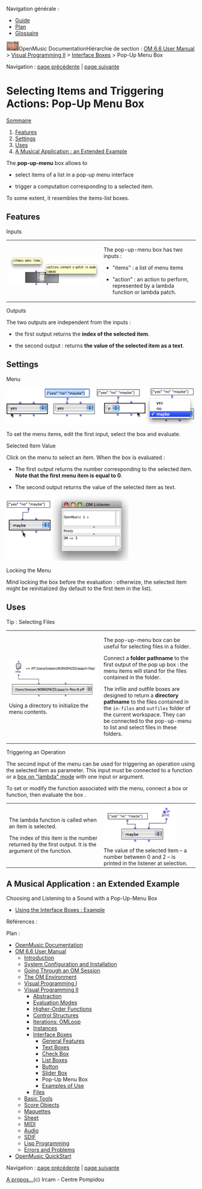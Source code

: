 <div id="tplf" class="tplPage">

<div id="tplh">

<span class="hidden">Navigation générale : </span>

  - [<span>Guide</span>](OM-Documentation.md)
  - [<span>Plan</span>](OM-Documentation_1.md)
  - [<span>Glossaire</span>](OM-Documentation_2.md)

</div>

<div id="tplt">

![empty.gif](../tplRes/page/empty.gif)![logoom1.png](../res/logoom1.png)<span class="tplTi">OpenMusic
Documentation</span><span class="sw_outStack_navRoot"><span class="hidden">Hiérarchie
de section : </span>[<span>OM 6.6 User
Manual</span>](OM-User-Manual.md)<span class="stkSep"> \>
</span>[<span>Visual Programming
II</span>](AdvancedVisualProgramming.md)<span class="stkSep"> \>
</span>[<span>Interface
Boxes</span>](InterfaceBoxes.md)<span class="stkSep"> \>
</span><span class="stkSel_yes"><span>Pop-Up Menu
Box</span></span></span>

</div>

<div class="tplNav">

<span class="hidden">Navigation : </span>[<span>page
précédente</span>](Slider.md "page précédente(Slider Box)")<span class="hidden">
| </span>[<span>page
suivante</span>](InterfaceExample.md "page suivante(Examples of Use)")

</div>

<div id="tplc" class="tplc_out_yes">

<div style="text-align: center;">



</div>

<div class="headCo">

# <span>Selecting Items and Triggering Actions: Pop-Up Menu Box</span>

<div class="headCo_co">

<div class="secOutFra">

<div class="secOutTi">

[<span>Sommaire </span>](#)

</div>

<div class="secOutUi">

1.  [Features](#ddN33)
2.  [Settings](#ddNb2)
3.  [Uses](#ddN123)
4.  [A Musical Application : an Extended Example](#ddN1db)

</div>

</div>

<div>

<div class="infobloc">

<div class="txt">

The **pop-up-menu** box allows to

  - select items of a list in a pop-up menu interface

  - trigger a computation corresponding to a selected item.

To some extent, it resembles the items-list boxes.

</div>

</div>

<div class="part">

## <span>Features</span>

<div class="part_co">

<div class="infobloc">

<div class="infobloc_ti">

<span>Inputs</span>

</div>

<div class="txtRes">

<table>
<colgroup>
<col style="width: 50%" />
<col style="width: 50%" />
</colgroup>
<tbody>
<tr class="odd">
<td><div class="caption">
<div class="caption_co">
<img src="../res/popupbox.png" width="298" height="83" alt="popupbox.png" />
</div>
</div></td>
<td><div class="dk_txtRes_txt txt">
<p>The pop-up-menu box has two inputs :</p>
<ul>
<li><p>"items" : a list of menu items</p></li>
<li><p>"action" : an action to perform, represented by a lambda function or lambda patch.</p></li>
</ul>
</div></td>
</tr>
</tbody>
</table>

</div>

</div>

<div class="bloc warning">

<div class="bloc_ti warning_ti">

<span>Outputs</span>

</div>

<div class="txt">

The two outputs are independent from the inputs :

  - the first output returns the **index of the selected item**.

  - the second output : returns **the value of the selected item as a
    text**.

</div>

</div>

</div>

</div>

<div class="part">

## <span>Settings</span>

<div class="part_co">

<div class="infobloc">

<div class="infobloc_ti">

<span>Menu</span>

</div>

<div class="caption">

<div class="caption_co">

![popup1.png](../res/popup1.png)

</div>

</div>

<div class="txt">

To set the menu items, edit the first input, select the box and
evaluate.

</div>

</div>

<div class="infobloc">

<div class="infobloc_ti">

<span>Selected Item Value</span>

</div>

<div class="txt">

Click on the menu to select an item. When the box is evaluated :

  - The first output returns the number corresponding to the selected
    item. **Note that the first menu item is equal to 0**.

  - The second output returns the value of the selected item as text.

</div>

<div class="caption">

<div class="caption_co">

![valuemaybe.png](../res/valuemaybe.png)

</div>

</div>

</div>

<div class="bloc warning">

<div class="bloc_ti warning_ti">

<span>Locking the Menu</span>

</div>

<div class="txt">

Mind locking the box before the evaluation : otherwize, the selected
item might be reinitialized (by default to the first item in the list).

</div>

</div>

</div>

</div>

<div class="part">

## <span>Uses</span>

<div class="part_co">

<div class="bloc tip">

<div class="bloc_ti tip_ti">

<span>Tip : Selecting Files</span>

</div>

<div class="txtRes">

<table>
<colgroup>
<col style="width: 50%" />
<col style="width: 50%" />
</colgroup>
<tbody>
<tr class="odd">
<td><div class="caption">
<div class="caption_co">
<a href="../res/menu-dir.png" class="overLnk" title="Cliquez pour agrandir"><img src="../res/menu-dir_1.png" width="300" height="113" alt="Using a directory to initialize the menu contents." /></a>
</div>
<div class="caption_ti">
Using a directory to initialize the menu contents.
</div>
</div></td>
<td><div class="dk_txtRes_txt txt">
<p>The pop-up-menu box can be useful for selecting files in a folder.</p>
<p>Connect a <strong>folder pathname</strong> to the first output of the pop up box : the menu items will stand for the files contained in the folder.</p>
<p>The infile and outfile boxes are designed to return a <strong>directory pathname</strong> to the files contained in the <code class="filePath_tl">in-files</code> and <code class="filePath_tl">outfiles</code> folder of the current workspace. They can be connected to the pop-up-menu to list and select files in these folders.</p>
</div></td>
</tr>
</tbody>
</table>

</div>

</div>

<div class="infobloc">

<div class="infobloc_ti">

<span>Triggering an Operation</span>

</div>

<div class="txt">

The second input of the menu can be used for triggering an operation
using the selected item as parameter. This input must be connected to a
function or a [<span>box on "lambda" mode</span>](LambdaMode.md) with
one input or argument.

To set or modify the function associated with the menu, connect a box or
function, then evaluate the box .

</div>

<div class="txtRes">

<table>
<colgroup>
<col style="width: 50%" />
<col style="width: 50%" />
</colgroup>
<tbody>
<tr class="odd">
<td><div class="dk_txtRes_txt txt">
<p>The lambda function is called when an item is selected.</p>
<p>The index of this item is the number returned by the first output. It is the argument of the function.</p>
</div></td>
<td><div class="caption">
<div class="caption_co">
<img src="../res/menu-action.png" width="193" height="111" alt="The value of the selected item – a number between 0 and 2 – is printed in the listener at selection." />
</div>
<div class="caption_ti">
The value of the selected item – a number between 0 and 2 – is printed in the listener at selection.
</div>
</div></td>
</tr>
</tbody>
</table>

</div>

</div>

</div>

</div>

<div class="part">

## <span>A Musical Application : an Extended Example</span>

<div class="part_co">

<div class="infobloc">

<div class="linkSet">

<div class="linkSet_ti">

<span>Choosing and Listening to a Sound with a Pop-Up-Menu Box</span>

</div>

<div class="linkUL">

  - [<span>Using the Interface Boxes :
    Example</span>](InterfaceExample.md)

</div>

</div>

</div>

</div>

</div>

</div>

</div>

</div>

<span class="hidden">Références : </span>

</div>

<div id="tplo" class="tplo_out_yes">

<div class="tplOTp">

<div class="tplOBm">

<div id="mnuFrm">

<span class="hidden">Plan :</span>

<div id="mnuFrmUp" onmouseout="menuScrollTiTask.fSpeed=0;" onmouseover="if(menuScrollTiTask.fSpeed&gt;=0) {menuScrollTiTask.fSpeed=-2; scTiLib.addTaskNow(menuScrollTiTask);}" onclick="menuScrollTiTask.fSpeed-=2;" style="display: none;">

<span id="mnuFrmUpLeft">[](#)</span><span id="mnuFrmUpCenter"></span><span id="mnuFrmUpRight"></span>

</div>

<div id="mnuScroll">

  - [<span>OpenMusic Documentation</span>](OM-Documentation.md)
  - [<span>OM 6.6 User Manual</span>](OM-User-Manual.md)
      - [<span>Introduction</span>](00-Sommaire.md)
      - [<span>System Configuration and
        Installation</span>](Installation.md)
      - [<span>Going Through an OM Session</span>](Goingthrough.md)
      - [<span>The OM Environment</span>](Environment.md)
      - [<span>Visual Programming I</span>](BasicVisualProgramming.md)
      - [<span>Visual Programming
        II</span>](AdvancedVisualProgramming.md)
          - [<span>Abstraction</span>](Abstraction.md)
          - [<span>Evaluation Modes</span>](EvalModes.md)
          - [<span>Higher-Order Functions</span>](HighOrder.md)
          - [<span>Control Structures</span>](Control.md)
          - [<span>Iterations: OMLoop</span>](OMLoop.md)
          - [<span>Instances</span>](Instances.md)
          - [<span>Interface Boxes</span>](InterfaceBoxes.md)
              - [<span>General Features</span>](GeneralFeatures.md)
              - [<span>Text Boxes</span>](TextBoxes.md)
              - [<span>Check Box</span>](CheckBox.md)
              - [<span>List Boxes</span>](ListBoxes.md)
              - [<span>Button</span>](Button.md)
              - [<span>Slider Box</span>](Slider.md)
              - <span id="i4" class="outLeftSel_yes"><span>Pop-Up Menu
                Box</span></span>
              - [<span>Examples of Use</span>](InterfaceExample.md)
          - [<span>Files</span>](Files.md)
      - [<span>Basic Tools</span>](BasicObjects.md)
      - [<span>Score Objects</span>](ScoreObjects.md)
      - [<span>Maquettes</span>](Maquettes.md)
      - [<span>Sheet</span>](Sheet.md)
      - [<span>MIDI</span>](MIDI.md)
      - [<span>Audio</span>](Audio.md)
      - [<span>SDIF</span>](SDIF.md)
      - [<span>Lisp Programming</span>](Lisp.md)
      - [<span>Errors and Problems</span>](errors.md)
  - [<span>OpenMusic QuickStart</span>](QuickStart-Chapters.md)

</div>

<div id="mnuFrmDown" onmouseout="menuScrollTiTask.fSpeed=0;" onmouseover="if(menuScrollTiTask.fSpeed&lt;=0) {menuScrollTiTask.fSpeed=2; scTiLib.addTaskNow(menuScrollTiTask);}" onclick="menuScrollTiTask.fSpeed+=2;" style="display: none;">

<span id="mnuFrmDownLeft">[](#)</span><span id="mnuFrmDownCenter"></span><span id="mnuFrmDownRight"></span>

</div>

</div>

</div>

</div>

</div>

<div class="tplNav">

<span class="hidden">Navigation : </span>[<span>page
précédente</span>](Slider.md "page précédente(Slider Box)")<span class="hidden">
| </span>[<span>page
suivante</span>](InterfaceExample.md "page suivante(Examples of Use)")

</div>

<div id="tplb">

[<span>A propos...</span>](OM-Documentation_3.md)(c) Ircam - Centre
Pompidou

</div>

</div>
